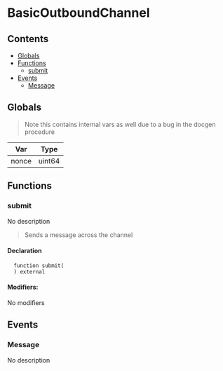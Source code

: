 # BasicOutboundChannel





## Contents
<!-- START doctoc generated TOC please keep comment here to allow auto update -->
<!-- DON'T EDIT THIS SECTION, INSTEAD RE-RUN doctoc TO UPDATE -->

- [Globals](#globals)
- [Functions](#functions)
  - [submit](#submit)
- [Events](#events)
  - [Message](#message)

<!-- END doctoc generated TOC please keep comment here to allow auto update -->

## Globals

> Note this contains internal vars as well due to a bug in the docgen procedure

| Var | Type |
| --- | --- |
| nonce | uint64 |



## Functions

### submit
No description
> Sends a message across the channel

#### Declaration
```solidity
  function submit(
  ) external
```

#### Modifiers:
No modifiers





## Events

### Message
No description

  


